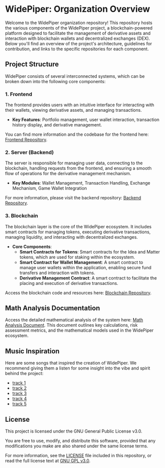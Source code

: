 # WidePiper: Organization Overview

Welcome to the WidePiper organization repository! This repository hosts the various components of the WidePiper project, a blockchain-powered platform designed to facilitate the management of derivative assets and interaction with blockchain wallets and decentralized exchanges (DEX). Below you'll find an overview of the project's architecture, guidelines for contribution, and links to the specific repositories for each component.

## Project Structure

WidePiper consists of several interconnected systems, which can be broken down into the following core components:

### 1. Frontend

The frontend provides users with an intuitive interface for interacting with their wallets, viewing derivative assets, and managing transactions.

- **Key Features**: Portfolio management, user wallet interaction, transaction history display, and derivative management.

You can find more information and the codebase for the frontend here: [Frontend Repository](#).

### 2. Server (Backend)

The server is responsible for managing user data, connecting to the blockchain, handling requests from the frontend, and ensuring a smooth flow of operations for the derivative management mechanism.

- **Key Modules**: Wallet Management, Transaction Handling, Exchange Mechanism, Game Wallet Integration

For more information, please visit the backend repository: [Backend Repository](#).

### 3. Blockchain 

The blockchain layer is the core of the WidePiper ecosystem. It includes smart contracts for managing tokens, executing derivative transactions, managing liquidity, and interacting with decentralized exchanges.

- **Core Components**:
  - **Smart Contracts for Tokens**: Smart contracts for the Idea and Matter tokens, which are used for staking within the ecosystem.
  - **Smart Contract for Wallet Management**: A smart contract to manage user wallets within the application, enabling secure fund transfers and interaction with tokens.
  - **Derivative Management Contract**: A smart contract to facilitate the placing and execution of derivative transactions.

Access the blockchain code and resources here: [Blockchain Repository](https://github.com/RickCastle2018/wallets-manager).

## Math Analysis Documentation

Access the detailed mathematical analysis of the system here: [Math Analysis Document](../math.pdf). This document outlines key calculations, risk assessment metrics, and the mathematical models used in the WidePiper ecosystem.

## Music Inspiration

Here are some songs that inspired the creation of WidePiper. We recommend giving them a listen for some insight into the vibe and spirit behind the project:

- [track 1](../music/audio(2).mp3)  
- [track 2](../music/audio(3).mp3)  
- [track 3](../music/audio(5).mp3)  
- [track 4](../music/audio(8).mp3)  
- [track 5](../music/audio(9).mp3)  

## License

This project is licensed under the GNU General Public License v3.0.

You are free to use, modify, and distribute this software, provided that any modifications you make are also shared under the same license terms.

For more information, see the [LICENSE](../gnu.pdf) file included in this repository, or read the full license text at [GNU GPL v3.0](https://www.gnu.org/licenses/gpl-3.0.html).